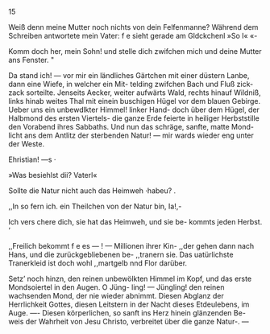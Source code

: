 15

Weiß denn meine Mutter noch nichts von dein Felfenmanne?
Während dem Schreiben antwortete mein Vater: f e sieht
gerade am Gldckchenl
»So I« «-

Komm doch her, mein Sohn! und stelle dich zwifchen
mich und deine Mutter ans Fenster. "

Da stand ich! — vor mir ein ländliches Gärtchen mit
einer düstern Lanbe, dann eine Wiefe, in welcher ein Mit-
telding zwifchen Bach und Fluß zick- zack sorteilte. Jenseits
Aecker, weiter aufwärts Wald, rechts hinauf Wildniß, links
hinab weites Thal mit einein buschigen Hügel vor dem blauen
Gebirge. Ueber uns ein unbewdlkter Himmel! linker Hand-
doch über dem Hügel, der Halbmond des ersten Viertels-
die ganze Erde feierte in heiliger Herbststille den Vorabend
ihres Sabbaths. Und nun das schräge, sanfte, matte Mond-
licht ans dem Antlitz der sterbenden Natur! — mir wards
wieder eng unter der Weste.

Ehristian! —s ·

»Was besiehlst dii? Vaterl«

Sollte die Natur nicht auch das Heimweh ·habeu? .

,,In so fern ich. ein Theilchen von der Natur bin, Ia!,-

Ich vers chere dich, sie hat das Heimweh, und sie be-
kommts jeden Herbst. ’

,,Freilich bekommt f e es — ! — Millionen ihrer Kin-
,,der gehen dann nach Hans, und die zurückgebliebenen be-
,,tranern sie. Das uatürlichste Tranerkleid ist doch wohl
,,martgelb nnd Flor darüber.

Setz’ noch hinzn, den reinen unbewölkten Himmel im
Kopf, und das erste Mondsoiertel in den Augen. O Jüng-
ling! — Jüngling! den reinen wachsenden Mond, der nie
wieder abnimmt. Diesen Abglanz der Herrlichkeit Gottes,
diesen Leitstern in der Nacht dieses Etdeulebens, im Auge. —-
Diesen körperlichen, so sanft ins Herz hinein glänzenden Be-
weis der Wahrheit von Jesu Christo, verbreitet über
die ganze Natur-. —

